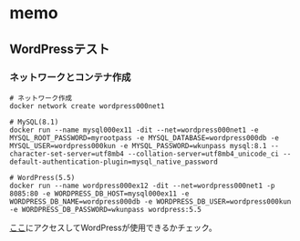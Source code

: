 # memo

## WordPressテスト 

### ネットワークとコンテナ作成

```
# ネットワーク作成
docker network create wordpress000net1

# MySQL(8.1)
docker run --name mysql000ex11 -dit --net=wordpress000net1 -e MYSQL_ROOT_PASSWORD=myrootpass -e MYSQL_DATABASE=wordpress000db -e MYSQL_USER=wordpress000kun -e MYSQL_PASSWORD=wkunpass mysql:8.1 --character-set-server=utf8mb4 --collation-server=utf8mb4_unicode_ci --default-authentication-plugin=mysql_native_password

# WordPress(5.5)
docker run --name wordpress000ex12 -dit --net=wordpress000net1 -p 8085:80 -e WORDPRESS_DB_HOST=mysql000ex11 -e WORDPRESS_DB_NAME=wordpress000db -e WORDPRESS_DB_USER=wordpress000kun -e WORDPRESS_DB_PASSWORD=wkunpass wordpress:5.5
```

[ここ](http://localhost:8085/)にアクセスしてWordPressが使用できるかチェック。



